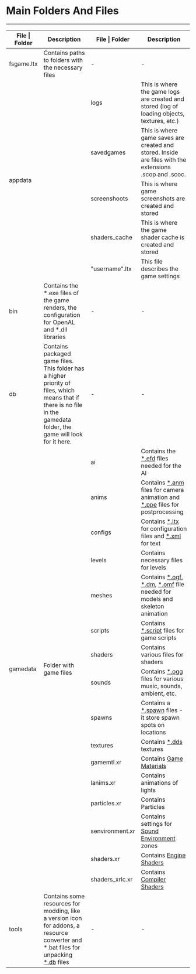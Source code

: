 # Main Folders And Files

___

<table><thead>
  <tr>
    <th>File | Folder</th>
    <th>Description</th>
    <th>File | Folder</th>
    <th>Description</th>
  </tr></thead>
<tbody>
  <tr>
    <td>fsgame.ltx</td>
    <td>Contains paths to folders with the necessary files</td>
    <td>-</td>
    <td>-</td>
  </tr>
  <tr>
    <td rowspan="5">appdata</td>
    <td rowspan="5"></td>
    <td>logs</td>
    <td>This is where the game logs are created and stored (log of loading objects, textures, etc.)</td>
  </tr>
  <tr>
    <td>savedgames</td>
    <td>This is where game saves are created and stored. Inside are files with the extensions .scop and .scoc.</td>
  </tr>
  <tr>
    <td>screenshoots</td>
    <td>This is where game screenshots are created and stored</td>
  </tr>
  <tr>
    <td>shaders_cache</td>
    <td>This is where the game shader cache is created and stored</td>
  </tr>
  <tr>
    <td>"username".ltx</td>
    <td>This file describes the game settings</td>
  </tr>
  <tr>
    <td>bin</td>
    <td>Contains the *.exe files of the game renders, the configuration for OpenAL and *.dll libraries</td>
    <td>-</td>
    <td>-</td>
  </tr>
  <tr>
    <td>db</td>
    <td>Contains packaged game files. <br>This folder has a higher priority of files, which means that if there is no file in the gamedata folder, the game will look for it here.</td>
    <td>-</td>
    <td>-</td>
  </tr>
  <tr>
    <td rowspan="16">gamedata</td>
    <td rowspan="16">Folder with game files</td>
    <td>ai</td>
    <td>Contains the <a href="../file-formats/ai/efd.md">*.efd</a> files needed for the AI</td>
  </tr>
  <tr>
    <td>anims</td>
    <td>Contains <a href="../file-formats/animations/anm.md">*.anm</a> files for camera animation and <a href="../file-formats/postprocceses/ppe.md">*.ppe</a> files for postprocessing</td>
  </tr>
  <tr>
    <td>configs</td>
    <td>Contains <a href="../file-formats/conf-script/ltx.md">*.ltx</a> for configuration files and <a href="../file-formats/conf-script/xml.md">*.xml</a> for text</td>
  </tr>
  <tr>
    <td>levels</td>
    <td>Contains necessary files for levels</td>
  </tr>
  <tr>
    <td>meshes</td>
    <td>Contains <a href="../file-formats/models/ogf.md">*.ogf</a>, <a href="../file-formats/models/dm.md">*.dm</a>, <a href="../file-formats/animations/omf.md">*.omf</a> file needed for models and skeleton animation</td>
  </tr>
  <tr>
    <td>scripts</td>
    <td>Contains <a href="../file-formats/conf-script/script.md">*.script</a> files for game scripts</td>
  </tr>
  <tr>
    <td>shaders</td>
    <td>Contains various files for shaders</td>
  </tr>
  <tr>
    <td>sounds</td>
    <td>Contains <a href="../file-formats/audio-video/ogg.md">*.ogg</a> files for various music, sounds, ambient, etc.</td>
  </tr>
  <tr>
    <td>spawns</td>
    <td>Contains a <a href="../file-formats/game-levels/spawn.md">*.spawn</a> files - it store spawn spots on locations</td>
  </tr>
  <tr>
    <td>textures</td>
    <td>Contains <a href="../file-formats/textures/dds.md">*.dds</a> textures</td>
  </tr>
  <tr>
    <td>gamemtl.xr</td>
    <td>Contains <a href="../../glossary/glossary.md_game-material">Game Materials</a></td>
  </tr>
  <tr>
    <td>lanims.xr</td>
    <td>Contains animations of lights</td>
  </tr>
  <tr>
    <td>particles.xr</td>
    <td>Contains Particles</td>
  </tr>
  <tr>
    <td>senvironment.xr</td>
    <td>Contains settings for <a href="../audio/sound-environment-list.md">Sound Environment</a> zones</td>
  </tr>
  <tr>
    <td>shaders.xr</td>
    <td>Contains <a href="../shaders/shaders-list/engine-shaders-list.md">Engine Shaders</a></td>
  </tr>
  <tr>
    <td>shaders_xrlc.xr</td>
    <td>Contains <a href="../shaders/shaders-list/compiler-shaders-list.md">Compiler Shaders</a></td>
  </tr>
  <tr>
    <td>tools</td>
    <td>Contains some resources for modding, like a version icon for addons, a resource converter and *.bat files for unpacking <a href="../file-formats/archives-resource-packs/db.md">*.db</a> files</td>
    <td>-</td>
    <td>-</td>
  </tr>
</tbody></table>
